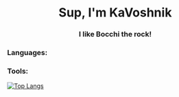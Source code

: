 <h1 align="center">Sup, I'm KaVoshnik</h1>
<h3 align="center">I like Bocchi the rock!</h3>


<h3 align="left">Languages:</h3>
<h3 aligin="right">Tools:</h3>

[![Top Langs](https://github-readme-stats.vercel.app/api/top-langs/?username=KaVoshnik&layout=compact&theme=vision-friendly-dark)](https://github.com/anuraghazra/github-readme-stats)
